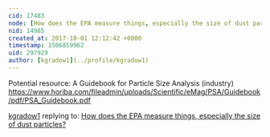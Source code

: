 ```yaml
---
cid: 17483
node: [How does the EPA measure things, especially the size of dust particles?](../notes/kgradow1/10-01-2017/how-does-the-epa-measure-things)
nid: 14985
created_at: 2017-10-01 12:12:42 +0000
timestamp: 1506859962
uid: 297929
author: [kgradow1](../profile/kgradow1)
---
```


Potential resource:  A Guidebook for Particle Size Analysis  (industry)
https://www.horiba.com/fileadmin/uploads/Scientific/eMag/PSA/Guidebook/pdf/PSA_Guidebook.pdf

[kgradow1](../profile/kgradow1) replying to: [How does the EPA measure things, especially the size of dust particles?](../notes/kgradow1/10-01-2017/how-does-the-epa-measure-things)

